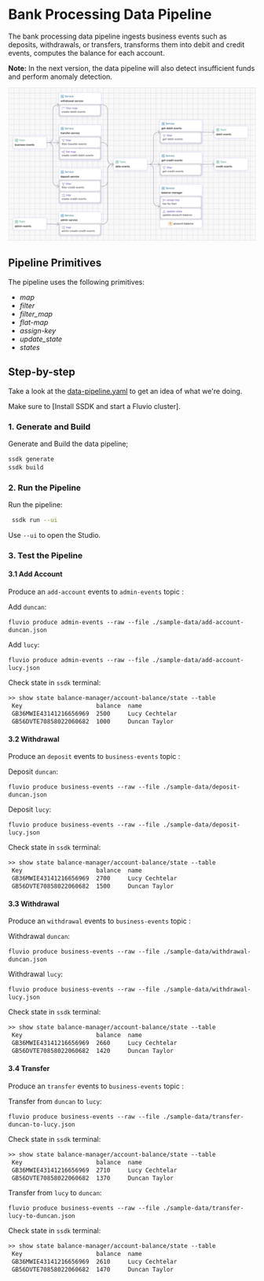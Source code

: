 # Bank Processing Data Pipeline

The bank processing data pipeline ingests business events such as deposits, withdrawals, or transfers, transforms them into debit and credit events, computes the balance for each account. 

**Note:** In the next version, the data pipeline will also detect insufficient funds and perform anomaly detection.


<p align="center">
 <img width="700" src="img/bank-processing.jpg">
</p>

## Pipeline Primitives

The pipeline uses the following primitives:
* _map_
* _filter_
* _filter_map_
* _flat-map_
* _assign-key_
* _update_state_
* _states_


## Step-by-step

Take a look at the [data-pipeline.yaml](./data-pipeline.yaml) to get an idea of what we're doing.

Make sure to [Install SSDK and start a Fluvio cluster].

### 1. Generate and Build

Generate and Build the data pipeline;

```bash
ssdk generate
ssdk build
```

### 2. Run the Pipeline

Run the pipeline:

```bash
 ssdk run --ui
```

Use `--ui` to open the Studio.


### 3. Test the Pipeline

#### 3.1 Add Account

Produce an `add-account` events to `admin-events` topic :

Add `duncan`:
```
fluvio produce admin-events --raw --file ./sample-data/add-account-duncan.json
```

Add `lucy`:
```
fluvio produce admin-events --raw --file ./sample-data/add-account-lucy.json
```

Check state in `ssdk` terminal:

```
>> show state balance-manager/account-balance/state --table
 Key                     balance  name           
 GB36MWIE43141216656969  2500     Lucy Cechtelar 
 GB56DVTE70858022060682  1000     Duncan Taylor
```

#### 3.2 Withdrawal

Produce an `deposit` events to `business-events` topic :

Deposit `duncan`:

```
fluvio produce business-events --raw --file ./sample-data/deposit-duncan.json 
```

Deposit `lucy`:

```
fluvio produce business-events --raw --file ./sample-data/deposit-lucy.json  
```

Check state in `ssdk` terminal:

```
>> show state balance-manager/account-balance/state --table
 Key                     balance  name           
 GB36MWIE43141216656969  2700     Lucy Cechtelar 
 GB56DVTE70858022060682  1500     Duncan Taylor  
```

#### 3.3 Withdrawal

Produce an `withdrawal` events to `business-events` topic :

Withdrawal `duncan`:

```
fluvio produce business-events --raw --file ./sample-data/withdrawal-duncan.json 
```

Withdrawal `lucy`:

```
fluvio produce business-events --raw --file ./sample-data/withdrawal-lucy.json  
```

Check state in `ssdk` terminal:

```
>> show state balance-manager/account-balance/state --table
 Key                     balance  name           
 GB36MWIE43141216656969  2660     Lucy Cechtelar 
 GB56DVTE70858022060682  1420     Duncan Taylor
```

#### 3.4 Transfer

Produce an `transfer` events to `business-events` topic :

Transfer from `duncan` to `lucy`:

```
fluvio produce business-events --raw --file ./sample-data/transfer-duncan-to-lucy.json 
```

Check state in `ssdk` terminal:

```
>> show state balance-manager/account-balance/state --table
 Key                     balance  name           
 GB36MWIE43141216656969  2710     Lucy Cechtelar 
 GB56DVTE70858022060682  1370     Duncan Taylor 
```

Transfer from `lucy` to `duncan`:

```
fluvio produce business-events --raw --file ./sample-data/transfer-lucy-to-duncan.json 
```

Check state in `ssdk` terminal:

```
>> show state balance-manager/account-balance/state --table
 Key                     balance  name           
 GB36MWIE43141216656969  2610     Lucy Cechtelar 
 GB56DVTE70858022060682  1470     Duncan Taylor  
```


[Install SSDK & Start a Cluster]: /README.MD#prerequisites
